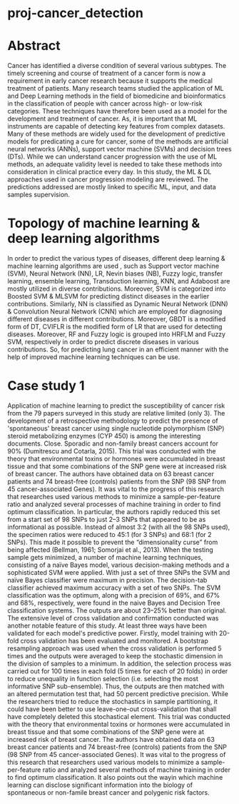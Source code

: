 # proj-cancer_detection
# Abstract
Cancer has identified a diverse condition of several various subtypes. The timely screening and course of treatment of a cancer form is now a requirement in early cancer research because it supports the medical treatment of patients. Many research teams studied the application of ML and Deep Learning methods in the field of biomedicine and bioinformatics in the classification of people with cancer across high- or low-risk categories. These techniques have therefore been used as a model for the development and treatment of cancer. As, it is important that ML instruments are capable of detecting key features from complex datasets. Many of these methods are widely used for the development of predictive models for predicating a cure for cancer, some of the methods are artificial neural networks (ANNs), support vector machine (SVMs) and decision trees (DTs). While we can understand cancer progression with the use of ML methods, an adequate validity level is needed to take these methods into consideration in clinical practice every day.
In this study, the ML & DL approaches used in cancer progression modeling are reviewed. The predictions addressed are mostly linked to specific ML, input, and data samples supervision.
# Topology of machine learning & deep learning algorithms
In order to predict the various types of diseases, different deep learning & machine learning algorithms are used , such as Support vector machine (SVM), Neural Network (NN), LR, Nevin biases (NB), Fuzzy logic, transfer learning, ensemble learning, Transduction learning, KNN, and Adaboost are mostly utilized in diverse contributions. Moreover, SVM is categorized into Boosted SVM & MLSVM for predicting distinct diseases in the earlier contributions. Similarly, NN is classified as Dynamic Neural Network (DNN) & Convolution Neural Network (CNN) which are employed for diagnosing different diseases in different contributions. Moreover, GBDT is a modified form of DT, CVIFLR is the modified form of LR that are used for detecting diseases. Moreover, RF and Fuzzy logic is grouped into HRFLM and Fuzzy SVM, respectively in order to predict discrete diseases in various contributions. So, for predicting lung cancer in an efficient manner with the help of improved machine learning techniques can be use.
# Case study 1
Application of machine learning to predict the susceptibility of cancer risk from the 79 papers surveyed in this study are relative limited (only 3). The development of a retrospective methodology to predict the presence of 'spontaneous' breast cancer using single nucleotide polymorphism (SNP) steroid metabolizing enzymes (CYP 450) is among the interesting documents. Close. Sporadic and non-family breast cancers account for 90% (Dumitrescu and Cotarla, 2015). This trial was conducted with the theory that environmental toxins or hormones were accumulated in breast tissue and that some combinations of the SNP gene were at increased risk of breast cancer. The authors have obtained data on 63 breast cancer patients and 74 breast-free (controls) patients from the SNP (98 SNP from 45 cancer-associated Genes). It was vital to the progress of this research that researches used various methods to minimize a sample-per-feature ratio and analyzed several processes of machine training in order to find optimum classification. In particular, the authors rapidly reduced this set from a start set of 98 SNPs to just 2–3 SNPs that appeared to be as informational as possible. Instead of almost 3:2 (with all the 98 SNPs used), the specimen ratios were reduced to 45:1 (for 3 SNPs) and 68:1 (for 2 SNPs). This made it possible to prevent the “dimensionality curse” from being affected (Bellman, 1961; Somorjai et al., 2013). When the testing sample gets minimized, a number of machine learning techniques, consisting of a naïve Bayes model, various decision-making methods and a sophisticated SVM were applied. With just a set of three SNPs the SVM and naïve Bayes classifier were maximum in precision. The decision-tab classifier achieved maximum accuracy with a set of two SNPs. The SVM classification was the optimum, along with a precision of 69%, and 67% and 68%, respectively, were found in the naive Bayes and Decision Tree classification systems. The outputs are about 23–25% better than original. The extensive level of cross validation and confirmation conducted was another notable feature of this study. At least three ways have been validated for each model's predictive power. Firstly, model training with 20-fold cross validation has been evaluated and monitored. A bootstrap resampling approach was used when the cross validation is performed 5 times and the outputs were averaged to keep the stochastic dimension in the division of samples to a minimum. In addition, the selection process was carried out for 100 times in each fold (5 times for each of 20 folds) in order to reduce unequality in function selection (i.e. selecting the most informative SNP sub-ensemble). Thus, the outputs are then matched with an altered permutation test that, had 50 percent predictive precision. While the researchers tried to reduce the stochastics in sample partitioning, it could have been better to use leave-one-out cross-validation that shall have completely deleted this stochastical element. This trial was conducted with the theory that environmental toxins or hormones were accumulated in breast tissue and that some combinations of the SNP gene were at increased risk of breast cancer. The authors have obtained data on 63 breast cancer patients and 74 breast-free (controls) patients from the SNP (98 SNP from 45 cancer-associated Genes). It was vital to the progress of this research that researchers used various models to minimize a sample-per-feature ratio and analyzed several methods of machine training in order to find optimum classification. It also points out the wayin which machine learning can disclose significant information into the biology of spontaneous or non-famile breast cancer and polygenic risk factors.
